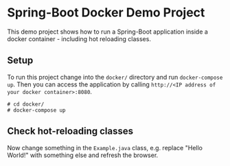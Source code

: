 # Spring-Boot Docker Demo Project

This demo project shows how to run a Spring-Boot application inside a docker container - including hot 
reloading classes.

## Setup

To run this project change into the `docker/` directory and run `docker-compose up`. Then you can access the 
application by calling `http://<IP address of your docker container>:8080`.  

	# cd docker/
	# docker-compose up
	
## Check hot-reloading classes

Now change something in the `Example.java` class, e.g. replace "Hello World!" with something else
and refresh the browser.